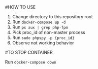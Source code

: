 #HOW TO USE

1. Change directory to this repository root
2. Run `docker-compose up -d`
3. Run `ps aux | grep php-fpm`
4. Pick proc_id of non-master process
5. Run `sudo phpspy -p {proc_id}`
6. Observe not working behavior


#TO STOP CONTAINER

Run `docker-compose down`
